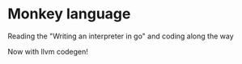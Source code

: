# Monkey language

Reading the "Writing an interpreter in go" and coding along the way

Now with llvm codegen!
